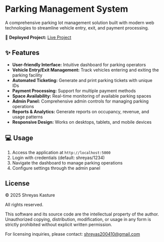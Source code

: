 # Parking Management System

A comprehensive parking lot management solution built with modern web technologies to streamline vehicle entry, exit, and payment processing.

🔗 **Deployed Project:** [Live Project](https://parking-management-system-git-main-shreyas-kastures-projects.vercel.app/)

## ✨ Features

- **User-friendly Interface:** Intuitive dashboard for parking operators
- **Vehicle Entry/Exit Management:** Track vehicles entering and exiting the parking facility
- **Automated Ticketing:** Generate and print parking tickets with unique IDs
- **Payment Processing:** Support for multiple payment methods
- **Space Availability:** Real-time monitoring of available parking spaces
- **Admin Panel:** Comprehensive admin controls for managing parking operations
- **Reports & Analytics:** Generate reports on occupancy, revenue, and usage patterns
- **Responsive Design:** Works on desktops, tablets, and mobile devices

## 💻 Usage

1. Access the application at `http://localhost:5000`
2. Login with credentials (default: shreyas/1234)
3. Navigate the dashboard to manage parking operations
4. Configure settings through the admin panel

## License

© 2025 Shreyas Kasture

All rights reserved.

This software and its source code are the intellectual property of the author. Unauthorized copying, distribution, modification, or usage in any form is strictly prohibited without explicit written permission.

For licensing inquiries, please contact: [shreyas200410@gmail.com](shreyas200410@gmail.com)
